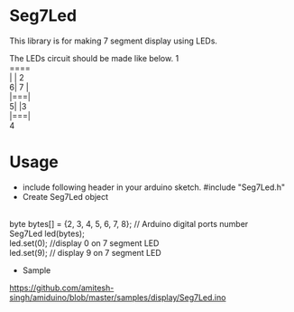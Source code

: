 Seg7Led
========

This library is for making 7 segment display using LEDs.

The LEDs circuit should be made like below.
      1 <br/>
     ==== <br/>
    |   | 2 <br/>
   6| 7 | <br/>
    |===| <br/>
   5|   |3 <br/>
    |===| <br/>
      4   <br/>

Usage
=====
 * include following header in your arduino sketch.
   #include "Seg7Led.h"
 * Create Seg7Led object
<br/>
byte bytes[] = {2, 3, 4, 5, 6, 7, 8}; // Arduino digital ports number
<br/>
Seg7Led led(bytes);
<br/>
led.set(0); //display 0 on 7 segment LED
<br/>
led.set(9); // display 9 on 7 segment LED

* Sample

https://github.com/amitesh-singh/amiduino/blob/master/samples/display/Seg7Led.ino
